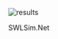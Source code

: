 ![results](https://cdn.discordapp.com/attachments/346430900252442624/364544409137577984/unknown.png)

SWLSim.Net
